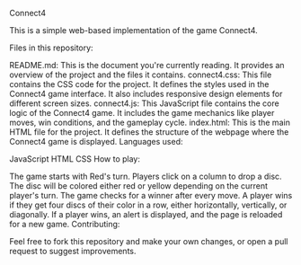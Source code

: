 Connect4

This is a simple web-based implementation of the game Connect4.

Files in this repository:

README.md: This is the document you're currently reading. It provides an overview of the project and the files it contains.
connect4.css: This file contains the CSS code for the project. It defines the styles used in the Connect4 game interface. It also includes responsive design elements for different screen sizes.
connect4.js: This JavaScript file contains the core logic of the Connect4 game. It includes the game mechanics like player moves, win conditions, and the gameplay cycle.
index.html: This is the main HTML file for the project. It defines the structure of the webpage where the Connect4 game is displayed.
Languages used:

JavaScript
HTML
CSS
How to play:

The game starts with Red's turn.
Players click on a column to drop a disc. The disc will be colored either red or yellow depending on the current player's turn.
The game checks for a winner after every move. A player wins if they get four discs of their color in a row, either horizontally, vertically, or diagonally.
If a player wins, an alert is displayed, and the page is reloaded for a new game.
Contributing:

Feel free to fork this repository and make your own changes, or open a pull request to suggest improvements.
